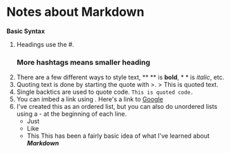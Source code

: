 # Notes about Markdown

**Basic Syntax**
1. Headings use the #. 
    ### More hashtags means smaller heading
1. There are a few different ways to style text, ** ** is **bold**, * * is *italic*, etc.
1. Quoting text is done by starting the quote with >. > This is quoted text.
1. Single backtics are used to quote code. `This is quoted code.`
1. You can imbed a link using [](). Here's a link to [Google](https://www.google.com)
1. I've created this as an ordered list, but you can also do unordered lists using a - at the beginning of each line.
    - Just
    - Like
    - This
This has been a fairly basic idea of what I've learned about **_Markdown_**
